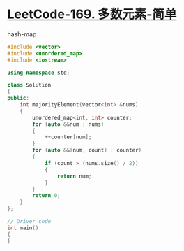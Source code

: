 # [LeetCode-169. 多数元素-简单](https://leetcode.cn/problems/majority-element/)



hash-map

```c++
#include <vector>
#include <unordered_map>
#include <iostream>

using namespace std;

class Solution
{
public:
    int majorityElement(vector<int> &nums)
    {
        unordered_map<int, int> counter;
        for (auto &&num : nums)
        {
            ++counter[num];
        }
        for (auto &&[num, count] : counter)
        {
            if (count > (nums.size() / 2))
            {
                return num;
            }
        }
        return 0;
    }
};

// Driver code
int main()
{
}

```

